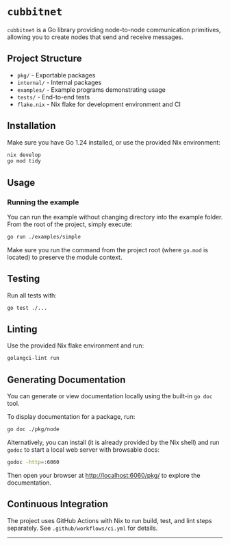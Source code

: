 # `cubbitnet`

`cubbitnet` is a Go library providing node-to-node communication primitives, allowing you to create nodes that send and receive messages.

## Project Structure

- `pkg/` - Exportable packages
- `internal/` - Internal packages
- `examples/` - Example programs demonstrating usage
- `tests/` - End-to-end tests
- `flake.nix` - Nix flake for development environment and CI

## Installation

Make sure you have Go 1.24 installed, or use the provided Nix environment:

```bash
nix develop
go mod tidy
```

## Usage

### Running the example

You can run the example without changing directory into the example folder.  
From the root of the project, simply execute:

```bash
go run ./examples/simple
```

Make sure you run the command from the project root (where `go.mod` is located) to preserve the module context.

## Testing

Run all tests with:

```bash
go test ./...
```

## Linting

Use the provided Nix flake environment and run:

```bash
golangci-lint run
```

## Generating Documentation

You can generate or view documentation locally using the built-in `go doc` tool.

To display documentation for a package, run:

```bash
go doc ./pkg/node
```

Alternatively, you can install (it is already provided by the Nix shell) and run `godoc` to start a local web server with browsable docs:

```bash
godoc -http=:6060
```

Then open your browser at [http://localhost:6060/pkg/](http://localhost:6060/pkg/) to explore the documentation.

## Continuous Integration

The project uses GitHub Actions with Nix to run build, test, and lint steps separately. See `.github/workflows/ci.yml` for details.

---

